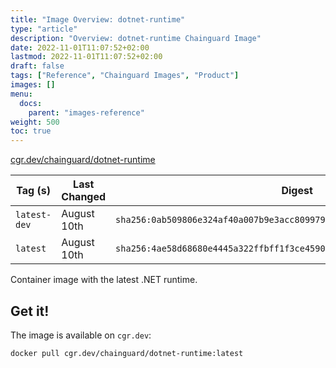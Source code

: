 ```yaml
---
title: "Image Overview: dotnet-runtime"
type: "article"
description: "Overview: dotnet-runtime Chainguard Image"
date: 2022-11-01T11:07:52+02:00
lastmod: 2022-11-01T11:07:52+02:00
draft: false
tags: ["Reference", "Chainguard Images", "Product"]
images: []
menu:
  docs:
    parent: "images-reference"
weight: 500
toc: true
---
```


[cgr.dev/chainguard/dotnet-runtime](https://github.com/chainguard-images/images/tree/main/images/dotnet-runtime)

| Tag (s)       | Last Changed | Digest                                                                    |
|---------------|--------------|---------------------------------------------------------------------------|
|  `latest-dev` | August 10th  | `sha256:0ab509806e324af40a007b9e3acc809979895d6ee63dc833e0738ee86f39340e` |
|  `latest`     | August 10th  | `sha256:4ae58d68680e4445a322ffbff1f3ce4590262ba164dfa25cd919f92537faa8f6` |



Container image with the latest .NET runtime.

## Get it!

The image is available on `cgr.dev`:

    docker pull cgr.dev/chainguard/dotnet-runtime:latest

